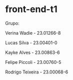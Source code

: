 # front-end-t1

Grupo:

Verina Wadie - 23.01266-8

Lucas Silva - 23.00401-0

Kayke Alves - 23.00863-6

Felipe Piccoli - 23.00760-5

Rodrigo Teixeira - 23.00068-6
